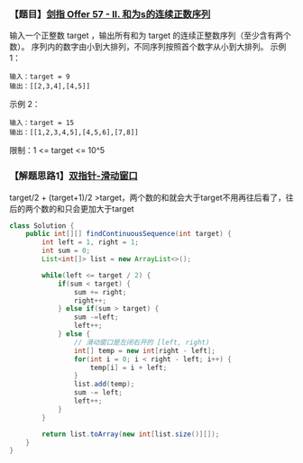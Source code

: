 ### 【题目】[剑指 Offer 57 - II. 和为s的连续正数序列](https://leetcode-cn.com/problems/he-wei-sde-lian-xu-zheng-shu-xu-lie-lcof/)
输入一个正整数 target ，输出所有和为 target 的连续正整数序列（至少含有两个数）。
序列内的数字由小到大排列，不同序列按照首个数字从小到大排列。
示例 1：
	
	输入：target = 9
	输出：[[2,3,4],[4,5]]
示例 2：

	输入：target = 15
	输出：[[1,2,3,4,5],[4,5,6],[7,8]]

限制：1 <= target <= 10^5

### 【解题思路1】[双指针-滑动窗口](https://leetcode-cn.com/problems/he-wei-sde-lian-xu-zheng-shu-xu-lie-lcof/solution/shi-yao-shi-hua-dong-chuang-kou-yi-ji-ru-he-yong-h/)
target/2 + (target+1)/2 >target，两个数的和就会大于target不用再往后看了，往后的两个数的和只会更加大于target 
```java
class Solution {
    public int[][] findContinuousSequence(int target) {
        int left = 1, right = 1;
        int sum = 0;
        List<int[]> list = new ArrayList<>();

        while(left <= target / 2) {
            if(sum < target) {
                sum += right;
                right++;
            } else if(sum > target) {
                sum -=left;
                left++;
            } else {
            	// 滑动窗口是左闭右开的 [left, right)
                int[] temp = new int[right - left];
                for(int i = 0; i < right - left; i++) {
                    temp[i] = i + left;
                }
                list.add(temp);
                sum -= left;
                left++;
            }
        }

        return list.toArray(new int[list.size()][]);
    }
}
```

